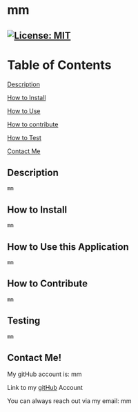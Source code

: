 
# mm

## [![License: MIT](https://img.shields.io/badge/license-MIT-green)](https://opensource.org/licenses/MIT')

# Table of Contents

[Description](#description)

  [How to Install](#instal)

  [How to Use](#usage)

  [How to contribute](#contribute)

  [How to Test](#test)

[Contact Me](#contact)

<a name="description"></a>

## Description

    mm

<a name="install"></a>

## How to Install

    mm

<a name="usage"></a>

## How to Use this Application

    mm

<a name="contribute"></a>

## How to Contribute

    mm

<a name="How to Test"></a>

## Testing

    mm

<a name="contact"></a>

## Contact Me!

My gitHub account is: mm
  
Link to my [gitHub](https://github.com/mm) Account
 
You can always reach out via my email: mm
  
